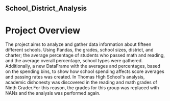 ## School_District_Analysis
# Project Overview
The project aims to analyze and gather data information about fifteen different schools. Using Pandas, the grades, school sizes, district, and charter; the average percentage of students who passed math and reading, and the average overall percentage, school types were gathered. Additionally,  a new DataFrame with the averages and percentages, based on the spending bins, to show how school spending affects score averages and passing rates was created. In Thomas High School's analysis, academic dishonesty was discovered in the reading and math grades of Ninth Grader.For this reason, the grades for this group was replaced with NANs and the analysis was performed again.
